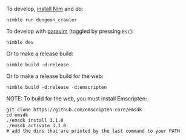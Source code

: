 To develop, [install Nim](https://nim-lang.org/install.html) and do:

```
nimble run dungeon_crawler
```

To develop with [paravim](https://github.com/paranim/paravim) (toggled by pressing `Esc`):

```
nimble dev
```

Or to make a release build:

```
nimble build -d:release
```

Or to make a release build for the web:

```
nimble build -d:release -d:emscripten
```

NOTE: To build for the web, you must install Emscripten:

```
git clone https://github.com/emscripten-core/emsdk
cd emsdk
./emsdk install 3.1.0
./emsdk activate 3.1.0
# add the dirs that are printed by the last command to your PATH
```

